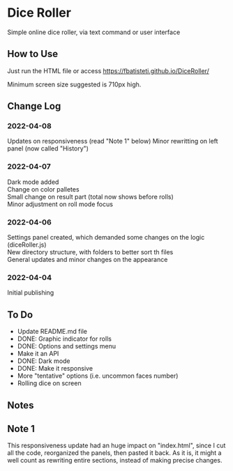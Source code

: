 # Dice Roller

Simple online dice roller, via text command or user interface

## How to Use
Just run the HTML file or access https://fbatisteti.github.io/DiceRoller/ <br />

Minimum screen size suggested is 710px high.

## Change Log

### 2022-04-08
Updates on responsiveness (read "Note 1" below)
Minor rewritting on left panel (now called "History")

### 2022-04-07
Dark mode added <br />
Change on color palletes <br />
Small change on result part (total now shows before rolls) <br />
Minor adjustment on roll mode focus

### 2022-04-06
Settings panel created, which demanded some changes on the logic (diceRoller.js) <br />
New directory structure, with folders to better sort th files <br />
General updates and minor changes on the appearance

### 2022-04-04
Initial publishing

## To Do
- Update README.md file
- DONE: Graphic indicator for rolls
- DONE: Options and settings menu
- Make it an API
- DONE: Dark mode
- DONE: Make it responsive
- More "tentative" options (i.e. uncommon faces number)
- Rolling dice on screen

## Notes

## Note 1
This responsiveness update had an huge impact on "index.html", since I cut all the code, reorganized the panels, then pasted it back. As it is, it might a well count as rewriting entire sections, instead of making precise changes.